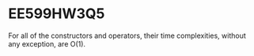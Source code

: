 # EE599HW3Q5

For all of the constructors and operators, their time complexities, without any exception, are O(1).